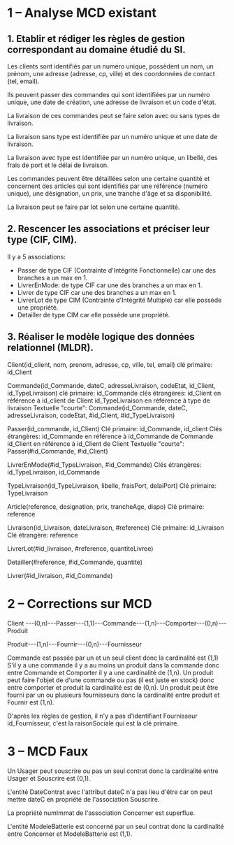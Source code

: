 # 1 – Analyse MCD existant


## 1. Etablir et rédiger les règles de gestion correspondant au domaine étudié du SI.

Les clients sont identifiés par un numéro unique, possèdent un nom, un prénom, une adresse (adresse, cp, ville) et des coordonnées de contact (tel, email).

Ils peuvent passer des commandes qui sont identifiées par un numéro unique, une date de création, une adresse de livraison et un code d'état.

La livraison de ces commandes peut se faire selon avec ou sans types de livraison.

La livraison sans type est identifiée par un numéro unique et une date de livraison.

La livraison avec type est identifiée par un numéro unique, un libellé, des frais de port et le délai de livraison.

Les commandes peuvent être détaillées selon une certaine quantité et concernent des articles qui sont identifiés par une référence (numéro unique), une désignation, un prix, une tranche d'âge et sa disponibilité.

La livraison peut se faire par lot selon une certaine quantité.

## 2. Rescencer les associations et préciser leur type (CIF, CIM).

Il y a 5 associations:
- Passer de type CIF (Contrainte d'Intégrité Fonctionnelle) car une des branches a un max en 1.
- LivrerEnMode: de type CIF car une des branches a un max en 1.
- Livrer de type CIF car une des branches a un max en 1.
- LivrerLot de type CIM (Contrainte d'Intégrité Multiple) car elle possède une propriété.
- Detailler de type CIM car elle possède une propriété.

## 3. Réaliser le modèle logique des données relationnel (MLDR).

Client(id_client, nom, prenom, adresse, cp, ville, tel, email)
clé primaire: id_Client

Commande(id_Commande, dateC, adresseLivraison, codeEtat, id_Client, id_TypeLivraison)
clé primaire: id_Commande
clés étrangères: id_Client en référence à id_client de Client
id_TypeLivraison en référence à type de livraison Textuelle "courte":
Commande(id_Commande, dateC, adresseLivraison, codeEtat, #id_Client, #id_TypeLivraison)

Passer(id_commande, id_Client)
Clé primaire: id_Commande, id_client
Clés étrangères: id_Commande en référence à id_Commande de Commande
id_Client en référence à id_Client de Client
Textuelle "courte":
Passer(#id_Commande, #id_Client)

LivrerEnMode(#id_TypeLivraison, #id_Commande)
Clés étrangères: id_TypeLivraison, id_Commande

TypeLivraison(id_TypeLivraison, libelle, fraisPort, delaiPort)
Clé primaire: TypeLivraison

Article(reference, designation, prix, trancheAge, dispo)
Clé primaire: reference

Livraison(id_Livraison, dateLivraison, #reference)
Clé primaire: id_Livraison
Clé étrangère: reference

LivrerLot(#id_livraison, #reference, quantiteLivree)

Detailler(#reference, #id_Commande, quantite)

Livrer(#id_livraison, #id_Commande)

# 2 – Corrections sur MCD

Client ---(0,n)---Passer---(1,1)---Commande---(1,n)---Comporter---(0,n)---Produit

Produit---(1,n)---Fournir---(0,n)---Fournisseur

Commande est passée par un et un seul client donc la cardinalité est (1,1)
S'il y a une commande il y a au moins un produit dans la commande donc entre Commande et Comporter il y a une cardinalité de (1,n).
Un produit peut faire l'objet de d'une commande ou pas (il est juste en stock) donc entre comporter et produit la cardinalité est de (0,n).
Un produit peut être fourni par un ou plusieurs fournisseurs donc la cardinalité entre produit et Fournir est (1,n).

D'après les règles de gestion, il n'y a pas d'identifiant Fournisseur id_Fournisseur, c'est la raisonSociale qui est la clé primaire.


# 3 – MCD Faux

Un Usager peut souscrire ou pas un seul contrat donc la cardinalité entre Usager et Souscrire est (0,1).

L'entité DateContrat avec l'attribut dateC n'a pas lieu d'être car on peut mettre dateC en propriété de l'association Souscrire.

La propriété numImmat de l'association Concerner est superflue.

L'entité ModeleBatterie est concerné par un seul contrat donc la cardinalité entre Concerner et ModeleBatterie est (1,1).

